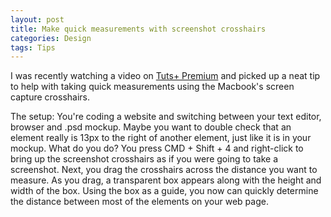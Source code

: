 ```yaml
---
layout: post
title: Make quick measurements with screenshot crosshairs
categories: Design
tags: Tips
---
```

<p>I was recently watching a video on <a title="Tuts Plus Premium website" href="http://tutsplus.com/">Tuts+ Premium</a> and picked up a neat tip to help with taking quick measurements using the Macbook's screen capture crosshairs.</p>
<p>The setup: You're coding a website and switching between your text editor, browser and .psd mockup. Maybe you want to double check that an element really is 13px to the right of another element, just like it is in your mockup. What do you do? You press CMD + Shift + 4 and right-click to bring up the screenshot crosshairs as if you were going to take a screenshot. Next, you drag the crosshairs across the distance you want to measure. As you drag, a transparent box appears along with the height and width of the box. Using the box as a guide, you now can quickly determine the distance between most of the elements on your web page.</p>

